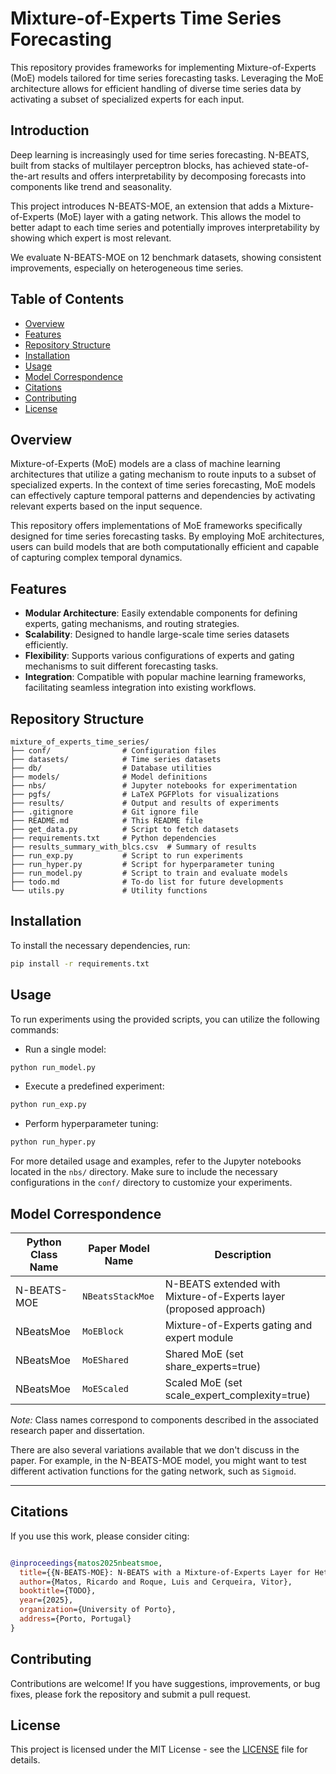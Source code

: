 
# Mixture-of-Experts Time Series Forecasting

This repository provides frameworks for implementing Mixture-of-Experts (MoE) models tailored for time series forecasting tasks. Leveraging the MoE architecture allows for efficient handling of diverse time series data by activating a subset of specialized experts for each input.

## Introduction

Deep learning is increasingly used for time series forecasting. N-BEATS, built from stacks of multilayer perceptron blocks, has achieved state-of-the-art results and offers interpretability by decomposing forecasts into components like trend and seasonality.

This project introduces N-BEATS-MOE, an extension that adds a Mixture-of-Experts (MoE) layer with a gating network. This allows the model to better adapt to each time series and potentially improves interpretability by showing which expert is most relevant.

We evaluate N-BEATS-MOE on 12 benchmark datasets, showing consistent improvements, especially on heterogeneous time series.



## Table of Contents

- [Overview](#overview)
- [Features](#features)
- [Repository Structure](#repository-structure)
- [Installation](#installation)
- [Usage](#usage)
- [Model Correspondence](#model-correspondence)
- [Citations](#citations)
- [Contributing](#contributing)
- [License](#license)

## Overview

Mixture-of-Experts (MoE) models are a class of machine learning architectures that utilize a gating mechanism to route inputs to a subset of specialized experts. In the context of time series forecasting, MoE models can effectively capture temporal patterns and dependencies by activating relevant experts based on the input sequence.

This repository offers implementations of MoE frameworks specifically designed for time series forecasting tasks. By employing MoE architectures, users can build models that are both computationally efficient and capable of capturing complex temporal dynamics.

## Features

- **Modular Architecture**: Easily extendable components for defining experts, gating mechanisms, and routing strategies.
- **Scalability**: Designed to handle large-scale time series datasets efficiently.
- **Flexibility**: Supports various configurations of experts and gating mechanisms to suit different forecasting tasks.
- **Integration**: Compatible with popular machine learning frameworks, facilitating seamless integration into existing workflows.

## Repository Structure

```
mixture_of_experts_time_series/
├── conf/                # Configuration files
├── datasets/            # Time series datasets
├── db/                  # Database utilities
├── models/              # Model definitions
├── nbs/                 # Jupyter notebooks for experimentation
├── pgfs/                # LaTeX PGFPlots for visualizations
├── results/             # Output and results of experiments
├── .gitignore           # Git ignore file
├── README.md            # This README file
├── get_data.py          # Script to fetch datasets
├── requirements.txt     # Python dependencies
├── results_summary_with_blcs.csv  # Summary of results
├── run_exp.py           # Script to run experiments
├── run_hyper.py         # Script for hyperparameter tuning
├── run_model.py         # Script to train and evaluate models
├── todo.md              # To-do list for future developments
└── utils.py             # Utility functions
```

## Installation

To install the necessary dependencies, run:

```bash
pip install -r requirements.txt
```

## Usage

To run experiments using the provided scripts, you can utilize the following commands:

- Run a single model:

```bash
python run_model.py
```

- Execute a predefined experiment:

```bash
python run_exp.py
```

- Perform hyperparameter tuning:

```bash
python run_hyper.py
```

For more detailed usage and examples, refer to the Jupyter notebooks located in the `nbs/` directory. Make sure to include the necessary configurations in the `conf/` directory to customize your experiments.

## Model Correspondence

| Python Class Name | Paper Model Name | Description                                     |
|------------------|-------------------|-------------------------------------------------|
| N-BEATS-MOE      | `NBeatsStackMoe`        | N-BEATS extended with Mixture-of-Experts layer (proposed approach)  |
| NBeatsMoe    | `MoEBlock`             | Mixture-of-Experts gating and expert module     |
| NBeatsMoe  | `MoEShared`          | Shared MoE (set share_experts=true) |
| NBeatsMoe  | `MoEScaled`          | Scaled MoE (set scale_expert_complexity=true) |

*Note:* Class names correspond to components described in the associated research paper and dissertation.

There are also several variations available that we don't discuss in the paper. For example, in the N-BEATS-MOE model, you might want to test different activation functions for the gating network, such as `Sigmoid`. 


---

## Citations

If you use this work, please consider citing:

```bibtex

@inproceedings{matos2025nbeatsmoe,
  title={{N-BEATS-MOE}: N-BEATS with a Mixture-of-Experts Layer for Heterogeneous Time Series Forecasting},
  author={Matos, Ricardo and Roque, Luis and Cerqueira, Vitor},
  booktitle={TODO},
  year={2025},
  organization={University of Porto},
  address={Porto, Portugal}
}


```

## Contributing

Contributions are welcome! If you have suggestions, improvements, or bug fixes, please fork the repository and submit a pull request.

## License

This project is licensed under the MIT License - see the [LICENSE](LICENSE) file for details.
